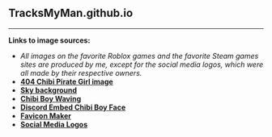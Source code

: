 
## TracksMyMan.github.io

*******************************************************************************************************************

**Links to image sources:**
 - *All images on the favorite Roblox games and the favorite Steam games sites are produced by me, except for the social media logos, which were all made by their respective owners.*
 - [**404 Chibi Pirate Girl image**](https://wpclipart.com/cartoon/anime/chibi/chibi_girl_eyepatch.jpg.html)
 - [**Sky background**](https://www.pexels.com/photo/white-clouds-in-pink-and-blue-clouds-2310713/)
 - [**Chibi Boy Waving**](https://www.freepik.com/free-vector/hand-drawn-anime-kawaii-illustration_49455584.htm#fromView=search&page=1&position=4&uuid=6a8d480e-cff3-4fc5-802b-3df248ef5ea6)
 - [**Discord Embed Chibi Boy Face**](https://www.wpclipart.com/cartoon/anime/chibi/chibi_boy_face.png.html)
 - [**Favicon Maker**](https://www.favicon.cc/)
 - [**Social Media Logos**](https://1000logos.net/)